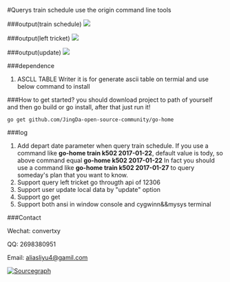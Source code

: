 #Querys train schedule use the origin command line tools


###output(train schedule)
![](http://p1.bqimg.com/567571/21b3d09e27e01ec1.gif)


###output(left tricket)
![](http://p1.bpimg.com/567571/bd4a89e17aa0bde0.gif)

###output(update)
![](http://i1.piimg.com/567571/ad64c6ff02bbca8b.gif)

###dependence
1. ASCLL TABLE Writer it is for generate ascii table on termial
and use below command to install



###How to get started?
you should download project to path of yourself and then go build or go install, after that just run it!

```
go get github.com/JingDa-open-source-community/go-home
```

###log

1. Add depart date parameter when query train schedule.
If you use a command like **go-home train k502 2017-01-22**, default value is tody,
so above command equal **go-home k502 2017-01-22**
In fact you should use a command like **go-home train k502 2017-01-27** to query someday's plan that you want to know. 
2. Support query left tricket go througth api of 12306 
3. Support user update local data by "update" option
4. Support go get
5. Support both ansi in window console and cygwinn&&mysys terminal 

###Contact

Wechat: convertxy

QQ: 2698380951

Email: aliasliyu4@gamil.com

[![Sourcegraph](https://sourcegraph.com/github.com/JingDa-open-source-community/go-home/-/badge.svg)](https://sourcegraph.com/github.com/JingDa-open-source-community/go-home?badge)
